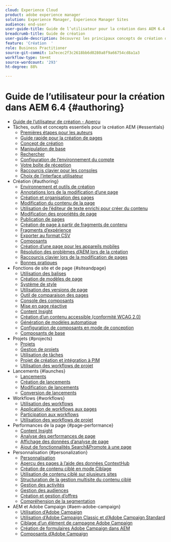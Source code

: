 ```yaml
---
cloud: Experience Cloud
product: adobe experience manager
solution: Experience Manager, Experience Manager Sites
audience: end-user
user-guide-title: Guide de l’utilisateur pour la création dans AEM 6.4
breadcrumb-title: Guide de création
user-guide-description: Découvrez les principaux concepts de création de contenu dans AEM.
feature: 'Création  '
role: Business Practitioner
source-git-commit: 1a7ecec2f3c2618bb6d0280a8f9a66754cd8a1a3
workflow-type: tm+mt
source-wordcount: '293'
ht-degree: 88%

---
```



# Guide de l’utilisateur pour la création dans AEM 6.4 {#authoring}

+ [Guide de l’utilisateur de création - Aperçu](home.md)
+ Tâches, outils et concepts essentiels pour la création AEM {#essentials}
   + [Premières étapes pour les auteurs](first-steps.md)
   + [Guide rapide pour la création de pages](qg-page-authoring.md)
   + [Concept de création](author.md)
   + [Manipulation de base](basic-handling.md)
   + [Rechercher](search.md)
   + [Configuration de l’environnement du compte](user-properties.md)
   + [Votre boîte de réception  ](inbox.md)
   + [Raccourcis clavier pour les consoles  ](keyboard-shortcuts.md)
   + [Choix de l’interface utilisateur](select-ui.md)
+ Création {#authoring}
   + [Environnement et outils de création](author-environment-tools.md)
   + [Annotations lors de la modification d’une page](annotations.md)
   + [Création et organisation des pages](managing-pages.md)
   + [Modification du contenu de la page](editing-content.md)
   + [Utilisation de l’éditeur de texte enrichi pour créer du contenu](rich-text-editor.md)
   + [Modification des propriétés de page](editing-page-properties.md)
   + [Publication de pages](publishing-pages.md)
   + [Création de page à partir de fragments de contenu](content-fragments.md)
   + [Fragments d’expérience](experience-fragments.md)
   + [Exporter au format CSV  ](csv-export.md)
   + [Composants](default-components.md)
   + [Création d’une page pour les appareils mobiles](mobile.md)
   + [Résolution des problèmes d’AEM lors de la création](troubleshooting.md)
   + [Raccourcis clavier lors de la modification de pages](page-authoring-keyboard-shortcuts.md)
   + [Bonnes pratiques](best-practices.md)
+ Fonctions de site et de page {#siteandpage}
   + [Utilisation des balises](tags.md)
   + [Création de modèles de page](templates.md)
   + [Système de style](style-system.md)
   + [Utilisation des versions de page](working-with-page-versions.md)
   + [Outil de comparaison des pages](page-diff.md)
   + [Console des composants](default-components-console.md)
   + [Mise en page réactive  ](responsive-layout.md)
   + [Content Insight ](content-insights.md)
   + [Création d’un contenu accessible (conformité WCAG 2.0)](creating-accessible-content.md)
   + [Génération de modèles automatique](scaffolding.md)
   + [Configuration de composants en mode de conception](default-components-designmode.md)
   + [Composants de base](default-components-foundation.md)
+ Projets {#projects}
   + [Projets](projects.md)
   + [Gestion de projets](touch-ui-managing-projects.md)
   + [Utilisation de tâches](task-content.md)
   + [Projet de création et intégration à PIM](managing-product-information.md)
   + [Utilisation des workflows de projet](projects-with-workflows.md)
+ Lancements {#launches}
   + [Lancements](launches.md)
   + [Création de lancements](launches-creating.md)
   + [Modification de lancements](launches-editing.md)
   + [Conversion de lancements](launches-promoting.md)
+ Workflows {#workflows}
   + [Utilisation des workflows](workflows.md)
   + [Application de workflows aux pages](workflows-applying.md)
   + [Participation aux workflows](workflows-participating.md)
   + [Utilisation des workflows de projet](https://experienceleague.adobe.com/docs/experience-manager-64/authoring/projects/projects-with-workflows.html)
+ Performances de la page {#page-performance}
   + [Content Insight ](https://experienceleague.adobe.com/docs/experience-manager-64/authoring/siteandpage/content-insights.html)
   + [Analyse des performances de page](ci-analyze.md)
   + [Affichage des données d’analyse de page](pa-using.md)
   + [Ajout de fonctionnalités Search&amp;Promote à une page](search-and-promote.md)
+ Personnalisation {#personalization}
   + [Personnalisation](personalization.md)
   + [Aperçu des pages à l’aide des données ContextHub](ch-previewing.md)
   + [Création de contenu ciblé en mode Ciblage](content-targeting-touch.md)
   + [Utilisation de contenu ciblé sur plusieurs sites](multisite-support-targeted-content.md)
   + [Structuration de la gestion multisite du contenu ciblé](technical-multisite-targeted.md)
   + [Gestion des activités](activitylib.md)
   + [Gestion des audiences](managing-audiences.md)
   + [Création et gestion d’offres  ](offerlib.md)
   + [Compréhension de la segmentation](segmentation-overview.md)
+ AEM et Adobe Campaign {#aem-adobe-campaign}
   + [Utilisation d’Adobe Campaign](adobe-campaign.md)
   + [Utilisation d’Adobe Campaign Classic et d’Adobe Campaign Standard](campaign.md)
   + [Ciblage d’un élément de campagne Adobe Campaign](target-adobe-campaign.md)
   + [Création de formulaires Adobe Campaign dans AEM](adobe-campaign-forms.md)
   + [Composants d’Adobe Campaign](adobe-campaign-components.md)
